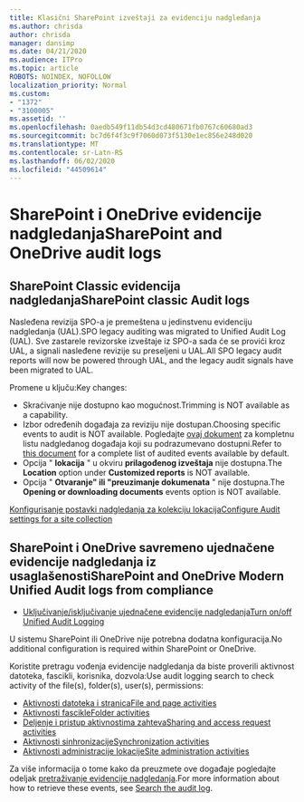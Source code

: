 ```yaml
---
title: Klasični SharePoint izveštaji za evidenciju nadgledanja
ms.author: chrisda
author: chrisda
manager: dansimp
ms.date: 04/21/2020
ms.audience: ITPro
ms.topic: article
ROBOTS: NOINDEX, NOFOLLOW
localization_priority: Normal
ms.custom:
- "1372"
- "3100005"
ms.assetid: ''
ms.openlocfilehash: 0aedb549f11db54d3cd480671fb0767c60680ad3
ms.sourcegitcommit: bc7d6f4f3c9f7060d073f5130e1ec856e248d020
ms.translationtype: MT
ms.contentlocale: sr-Latn-RS
ms.lasthandoff: 06/02/2020
ms.locfileid: "44509614"
---
```

# <a name="sharepoint-and-onedrive-audit-logs"></a><span data-ttu-id="3c76b-102">SharePoint i OneDrive evidencije nadgledanja</span><span class="sxs-lookup"><span data-stu-id="3c76b-102">SharePoint and OneDrive audit logs</span></span>

## <a name="sharepoint-classic-audit-logs"></a><span data-ttu-id="3c76b-103">SharePoint Classic evidencija nadgledanja</span><span class="sxs-lookup"><span data-stu-id="3c76b-103">SharePoint classic Audit logs</span></span>

<span data-ttu-id="3c76b-104">Nasleđena revizija SPO-a je premeštena u jedinstvenu evidenciju nadgledanja (UAL).</span><span class="sxs-lookup"><span data-stu-id="3c76b-104">SPO legacy auditing was migrated to Unified Audit Log (UAL).</span></span> <span data-ttu-id="3c76b-105">Sve zastarele revizorske izveštaje iz SPO-a sada će se provići kroz UAL, a signali nasleđene revizije su preseljeni u UAL.</span><span class="sxs-lookup"><span data-stu-id="3c76b-105">All SPO legacy audit reports will now be powered through UAL, and the legacy audit signals have been migrated to UAL.</span></span>

<span data-ttu-id="3c76b-106">Promene u ključu:</span><span class="sxs-lookup"><span data-stu-id="3c76b-106">Key changes:</span></span>

* <span data-ttu-id="3c76b-107">Skraćivanje nije dostupno kao mogućnost.</span><span class="sxs-lookup"><span data-stu-id="3c76b-107">Trimming is NOT available as a capability.</span></span>
* <span data-ttu-id="3c76b-108">Izbor određenih događaja za reviziju nije dostupan.</span><span class="sxs-lookup"><span data-stu-id="3c76b-108">Choosing specific events to audit is NOT available.</span></span> <span data-ttu-id="3c76b-109">Pogledajte [ovaj dokument](https://docs.microsoft.com/microsoft-365/compliance/search-the-audit-log-in-security-and-compliance) za kompletnu listu nadgledanog događaja koji su podrazumevano dostupni.</span><span class="sxs-lookup"><span data-stu-id="3c76b-109">Refer to [this document](https://docs.microsoft.com/microsoft-365/compliance/search-the-audit-log-in-security-and-compliance) for a complete list of audited events available by default.</span></span>
* <span data-ttu-id="3c76b-110">Opcija " **lokacija** " u okviru **prilagođenog izveštaja** nije dostupna.</span><span class="sxs-lookup"><span data-stu-id="3c76b-110">The **Location** option under **Customized reports** is NOT available.</span></span>
* <span data-ttu-id="3c76b-111">Opcija " **Otvaranje" ili "preuzimanje dokumenata** " nije dostupna.</span><span class="sxs-lookup"><span data-stu-id="3c76b-111">The **Opening or downloading documents** events option is NOT available.</span></span>

[<span data-ttu-id="3c76b-112">Konfigurisanje postavki nadgledanja za kolekciju lokacija</span><span class="sxs-lookup"><span data-stu-id="3c76b-112">Configure Audit settings for a site collection</span></span>](https://support.office.com/article/Configure-audit-settings-for-a-site-collection-A9920C97-38C0-44F2-8BCB-4CF1E2AE22D2)

## <a name="sharepoint-and-onedrive-modern-unified-audit-logs-from-compliance"></a><span data-ttu-id="3c76b-113">SharePoint i OneDrive savremeno ujednačene evidencije nadgledanja iz usaglašenosti</span><span class="sxs-lookup"><span data-stu-id="3c76b-113">SharePoint and OneDrive Modern Unified Audit logs from compliance</span></span>

* [<span data-ttu-id="3c76b-114">Uključivanje/isključivanje ujednačene evidencije nadgledanja</span><span class="sxs-lookup"><span data-stu-id="3c76b-114">Turn on/off Unified Audit Logging</span></span>](https://docs.microsoft.com/microsoft-365/compliance/turn-audit-log-search-on-or-off) 

<span data-ttu-id="3c76b-115">U sistemu SharePoint ili OneDrive nije potrebna dodatna konfiguracija.</span><span class="sxs-lookup"><span data-stu-id="3c76b-115">No additional configuration is required within SharePoint or OneDrive.</span></span>

<span data-ttu-id="3c76b-116">Koristite pretragu vođenja evidencije nadgledanja da biste proverili aktivnost datoteka, fascikli, korisnika, dozvola:</span><span class="sxs-lookup"><span data-stu-id="3c76b-116">Use audit logging search to check activity of the file(s), folder(s), user(s), permissions:</span></span>

* [<span data-ttu-id="3c76b-117">Aktivnosti datoteka i stranica</span><span class="sxs-lookup"><span data-stu-id="3c76b-117">File and page activities</span></span>](https://docs.microsoft.com/microsoft-365/compliance/search-the-audit-log-in-security-and-compliance)
* [<span data-ttu-id="3c76b-118">Aktivnosti fascikle</span><span class="sxs-lookup"><span data-stu-id="3c76b-118">Folder activities</span></span>](https://docs.microsoft.com/microsoft-365/compliance/search-the-audit-log-in-security-and-compliance#folder-activities)
* [<span data-ttu-id="3c76b-119">Deljenje i pristup aktivnostima zahteva</span><span class="sxs-lookup"><span data-stu-id="3c76b-119">Sharing and access request activities</span></span>](https://docs.microsoft.com/microsoft-365/compliance/search-the-audit-log-in-security-and-compliance#sharing-and-access-request-activities)
* [<span data-ttu-id="3c76b-120">Aktivnosti sinhronizacije</span><span class="sxs-lookup"><span data-stu-id="3c76b-120">Synchronization activities</span></span>](https://docs.microsoft.com/microsoft-365/compliance/search-the-audit-log-in-security-and-compliance#synchronization-activities)
* [<span data-ttu-id="3c76b-121">Aktivnosti administracije lokacije</span><span class="sxs-lookup"><span data-stu-id="3c76b-121">Site administration activities</span></span>](https://docs.microsoft.com/microsoft-365/compliance/search-the-audit-log-in-security-and-compliance#site-administration-activities)

<span data-ttu-id="3c76b-122">Za više informacija o tome kako da preuzmete ove događaje pogledajte odeljak [pretraživanje evidencije nadgledanja](https://docs.microsoft.com/microsoft-365/compliance/search-the-audit-log-in-security-and-compliance#search-the-audit-log).</span><span class="sxs-lookup"><span data-stu-id="3c76b-122">For more information about how to retrieve these events, see [Search the audit log](https://docs.microsoft.com/microsoft-365/compliance/search-the-audit-log-in-security-and-compliance#search-the-audit-log).</span></span>
